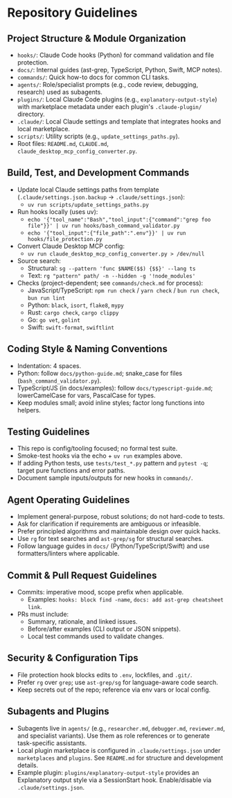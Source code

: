 # Repository Guidelines

## Project Structure & Module Organization
- `hooks/`: Claude Code hooks (Python) for command validation and file protection.
- `docs/`: Internal guides (ast-grep, TypeScript, Python, Swift, MCP notes).
- `commands/`: Quick how-to docs for common CLI tasks.
- `agents/`: Role/specialist prompts (e.g., code review, debugging, research) used as subagents.
- `plugins/`: Local Claude Code plugins (e.g., `explanatory-output-style`) with marketplace metadata under each plugin's `.claude-plugin/` directory.
- `.claude/`: Local Claude settings and template that integrates hooks and local marketplace.
- `scripts/`: Utility scripts (e.g., `update_settings_paths.py`).
- Root files: `README.md`, `CLAUDE.md`, `claude_desktop_mcp_config_converter.py`.

## Build, Test, and Development Commands
- Update local Claude settings paths from template (`.claude/settings.json.backup` → `.claude/settings.json`):
  - `uv run scripts/update_settings_paths.py`
- Run hooks locally (uses uv):
  - `echo '{"tool_name":"Bash","tool_input":{"command":"grep foo file"}}' | uv run hooks/bash_command_validator.py`
  - `echo '{"tool_input":{"file_path":".env"}}' | uv run hooks/file_protection.py`
- Convert Claude Desktop MCP config:
  - `uv run claude_desktop_mcp_config_converter.py > /dev/null`
- Source search:
  - Structural: `sg --pattern 'func $NAME($$) {$$}' --lang ts`
  - Text: `rg "pattern" path/ -n --hidden -g '!node_modules'`
- Checks (project-dependent; see `commands/check.md` for process):
  - JavaScript/TypeScript: `npm run check` / `yarn check` / `bun run check`, `bun run lint`
  - Python: `black`, `isort`, `flake8`, `mypy`
  - Rust: `cargo check`, `cargo clippy`
  - Go: `go vet`, `golint`
  - Swift: `swift-format`, `swiftlint`

## Coding Style & Naming Conventions
- Indentation: 4 spaces.
- Python: follow `docs/python-guide.md`; snake_case for files (`bash_command_validator.py`).
- TypeScript/JS (in docs/examples): follow `docs/typescript-guide.md`; lowerCamelCase for vars, PascalCase for types.
- Keep modules small; avoid inline styles; factor long functions into helpers.

## Testing Guidelines
- This repo is config/tooling focused; no formal test suite.
- Smoke-test hooks via the echo + `uv run` examples above.
- If adding Python tests, use `tests/test_*.py` pattern and `pytest -q`; target pure functions and error paths.
- Document sample inputs/outputs for new hooks in `commands/`.

## Agent Operating Guidelines
- Implement general-purpose, robust solutions; do not hard-code to tests.
- Ask for clarification if requirements are ambiguous or infeasible.
- Prefer principled algorithms and maintainable design over quick hacks.
- Use `rg` for text searches and `ast-grep/sg` for structural searches.
- Follow language guides in `docs/` (Python/TypeScript/Swift) and use formatters/linters where applicable.

## Commit & Pull Request Guidelines
- Commits: imperative mood, scope prefix when applicable.
  - Examples: `hooks: block find -name`, `docs: add ast-grep cheatsheet link`.
- PRs must include:
  - Summary, rationale, and linked issues.
  - Before/after examples (CLI output or JSON snippets).
  - Local test commands used to validate changes.

## Security & Configuration Tips
- File protection hook blocks edits to `.env`, lockfiles, and `.git/`.
- Prefer `rg` over `grep`; use `ast-grep/sg` for language-aware code search.
- Keep secrets out of the repo; reference via env vars or local config.

## Subagents and Plugins
- Subagents live in `agents/` (e.g., `researcher.md`, `debugger.md`, `reviewer.md`, and specialist variants). Use them as role references or to generate task-specific assistants.
- Local plugin marketplace is configured in `.claude/settings.json` under `marketplaces` and `plugins`. See `README.md` for structure and development details.
- Example plugin: `plugins/explanatory-output-style` provides an Explanatory output style via a SessionStart hook. Enable/disable via `.claude/settings.json`.
